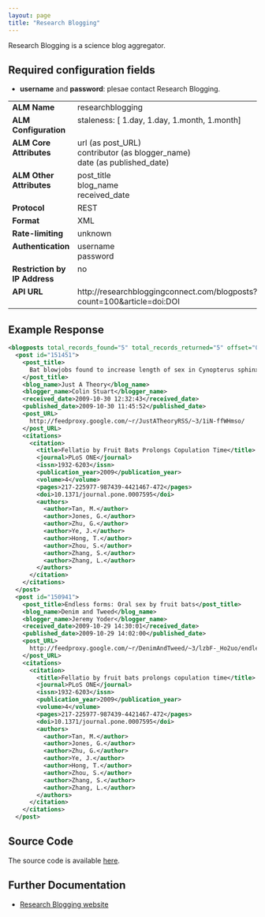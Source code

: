 ```yaml
---
layout: page
title: "Research Blogging"
---
```


Research Blogging is a science blog aggregator.

## Required configuration fields

* **username** and **password**: plesae contact Research Blogging.

<table width=100% border="0" cellspacing="0" cellpadding="0">
<tbody>
<tr>
<td valign="top" width=30%><strong>ALM Name</strong></td>
<td valign="top" width=70%>researchblogging</td>
</tr>
<tr>
<td valign="top" width=20%><strong>ALM Configuration</strong></td>
<td valign="top" width=80%>staleness: [ 1.day, 1.day, 1.month, 1.month]</td>
</tr>
<tr>
<td valign="top" width=20%><strong>ALM Core Attributes</strong></td>
<td valign="top" width=80%>url (as post_URL)<br/>contributor (as blogger_name)<br/>date (as published_date)</td>
</tr>
<td valign="top" width=20%><strong>ALM Other Attributes</strong></td>
<td valign="top" width=80%>post_title<br/>blog_name<br/>received_date</td>
</tr>
<tr>
<td valign="top" width=30%><strong>Protocol</strong></td>
<td valign="top" width=70%>REST</td>
</tr>
<tr>
<td valign="top" width=30%><strong>Format</strong></td>
<td valign="top" width=70%>XML</td>
</tr>
<tr>
<td valign="top" width=20%><strong>Rate-limiting</strong></td>
<td valign="top" width=80%>unknown</td>
</tr>
<tr>
<td valign="top" width=20%><strong>Authentication</strong></td>
<td valign="top" width=80%>username<br/>password</td>
</tr>
<tr>
<td valign="top" width=20%><strong>Restriction by IP Address</strong></td>
<td valign="top" width=80%>no</td>
</tr>
<tr>
<td valign="top" width=20%><strong>API URL</strong></td>
<td valign="top" width=80%>http://researchbloggingconnect.com/blogposts?count=100&article=doi:DOI</td>
</tr>
</tbody>
</table>

## Example Response

```xml
<blogposts total_records_found="5" total_records_returned="5" offset="0">
  <post id="151451">
    <post_title>
      Bat blowjobs found to increase length of sex in Cynopterus sphinx
    </post_title>
    <blog_name>Just A Theory</blog_name>
    <blogger_name>Colin Stuart</blogger_name>
    <received_date>2009-10-30 12:32:43</received_date>
    <published_date>2009-10-30 11:45:52</published_date>
    <post_URL>
      http://feedproxy.google.com/~r/JustATheoryRSS/~3/1iN-ffWHmso/
    </post_URL>
    <citations>
      <citation>
        <title>Fellatio by Fruit Bats Prolongs Copulation Time</title>
        <journal>PLoS ONE</journal>
        <issn>1932-6203</issn>
        <publication_year>2009</publication_year>
        <volume>4</volume>
        <pages>217-225977-987439-4421467-472</pages>
        <doi>10.1371/journal.pone.0007595</doi>
        <authors>
          <author>Tan, M.</author>
          <author>Jones, G.</author>
          <author>Zhu, G.</author>
          <author>Ye, J.</author>
          <author>Hong, T.</author>
          <author>Zhou, S.</author>
          <author>Zhang, S.</author>
          <author>Zhang, L.</author>
        </authors>
      </citation>
    </citations>
  </post>
  <post id="150941">
    <post_title>Endless forms: Oral sex by fruit bats</post_title>
    <blog_name>Denim and Tweed</blog_name>
    <blogger_name>Jeremy Yoder</blogger_name>
    <received_date>2009-10-29 14:30:01</received_date>
    <published_date>2009-10-29 14:02:00</published_date>
    <post_URL>
      http://feedproxy.google.com/~r/DenimAndTweed/~3/lzbF-_Ho2uo/endless-forms-oral-sex-by-fruitbats.html
    </post_URL>
    <citations>
      <citation>
        <title>Fellatio by fruit bats prolongs copulation time</title>
        <journal>PLoS ONE</journal>
        <issn>1932-6203</issn>
        <publication_year>2009</publication_year>
        <volume>4</volume>
        <pages>217-225977-987439-4421467-472</pages>
        <doi>10.1371/journal.pone.0007595</doi>
        <authors>
          <author>Tan, M.</author>
          <author>Jones, G.</author>
          <author>Zhu, G.</author>
          <author>Ye, J.</author>
          <author>Hong, T.</author>
          <author>Zhou, S.</author>
          <author>Zhang, S.</author>
          <author>Zhang, L.</author>
        </authors>
      </citation>
    </citations>
  </post>
```

## Source Code
The source code is available [here](https://github.com/articlemetrics/alm/blob/master/app/models/sources/researchblogging.rb).

## Further Documentation
* [Research Blogging website](http://researchblogging.org)
